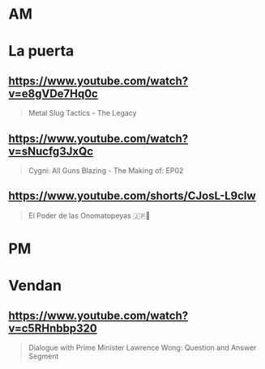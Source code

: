 # AM
# La puerta

## https://www.youtube.com/watch?v=e8gVDe7Hq0c 

> Metal Slug Tactics - The Legacy 

## https://www.youtube.com/watch?v=sNucfg3JxQc 

> Cygni: All Guns Blazing - The Making of: EP02 

## https://www.youtube.com/shorts/CJosL-L9clw

> El Poder de las Onomatopeyas 🇯🇵📕

# PM
# Vendan

## https://www.youtube.com/watch?v=c5RHnbbp320

> Dialogue with Prime Minister Lawrence Wong: Question and Answer Segment 
